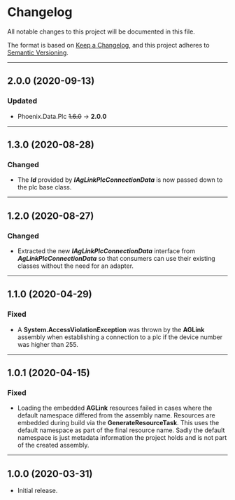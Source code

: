 ﻿# Changelog

All notable changes to this project will be documented in this file.

The format is based on [Keep a Changelog](https://keepachangelog.com/en/1.0.0/), and this project adheres to [Semantic Versioning](https://semver.org/spec/v2.0.0.html).
___

## 2.0.0 (2020-09-13)

### Updated

- Phoenix.Data.Plc ~~1.6.0~~ → **2.0.0**
___

## 1.3.0 (2020-08-28)

### Changed

- The ***Id*** provided by ***IAgLinkPlcConnectionData*** is now passed down to the plc base class.
___

## 1.2.0 (2020-08-27)

### Changed

- Extracted the new ***IAgLinkPlcConnectionData*** interface from ***AgLinkPlcConnectionData*** so that consumers can use their existing classes without the need for an adapter.
___

## 1.1.0 (2020-04-29)

### Fixed

- A **System.AccessViolationException** was thrown by the **AGLink** assembly when establishing a connection to a plc if the device number was higher than 255.
___

## 1.0.1 (2020-04-15)

### Fixed

- Loading the embedded **AGLink** resources failed in cases where the default namespace differed from the assembly name. Resources are embedded during build via the **GenerateResourceTask**. This uses the default namespace as part of the final resource name. Sadly the default namespace is just metadata information the project holds and is not part of the created assembly.
___

## 1.0.0 (2020-03-31)

- Initial release.